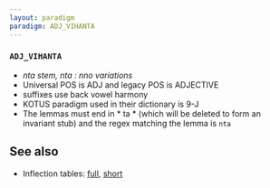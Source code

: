 ```yaml
---
layout: paradigm
paradigm: ADJ_VIHANTA
---
```

### ` ADJ_VIHANTA `

* _nta stem, nta : nno variations_
* Universal POS is ADJ and legacy POS is ADJECTIVE
* suffixes use back vowel harmony
* KOTUS paradigm used in their dictionary is 9-J
* The lemmas must end in * ta * (which will be deleted to form an invariant stub) and the regex matching the lemma is ` nta `

## See also

* Inflection tables: [full](gen/V/vihanta.html), [short](gen/V/vihanta_wikt.html)

